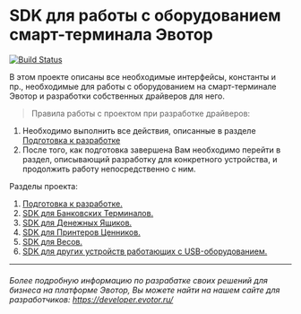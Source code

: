 # SDK для работы с оборудованием смарт-терминала Эвотор

[![Build Status](https://img.shields.io/travis/evotor/device-drivers/master.svg)](https://travis-ci.org/evotor/device-drivers)

В этом проекте описаны все необходимые интерфейсы, константы и пр., необходимые для работы с оборудованием на смарт-терминале Эвотор и разработки собственных драйверов для него.

>Правила работы с проектом при разработке драйверов:  
1. Необходимо выполнить все действия, описанные в разделе  [Подготовка к разработке](https://github.com/VedbeN/device-drivers/blob/master/MultiDescriptive_SDK.md)
2. После того, как подготовка завершена Вам необходимо перейти в раздел, описывающий разработку для конкретного устройства, и продолжить работу непосредственно с ним.  

Разделы проекта:

1. <span style="color: red;">[Подготовка к разработке.](https://github.com/VedbeN/device-drivers/blob/master/MultiDescriptive_SDK.md)</span>
2. [SDK для Банковских Терминалов.](https://github.com/VedbeN/device-drivers/blob/master/BankTerminals_SDK.md)
3. [SDK для Денежных Ящиков.](https://github.com/VedbeN/device-drivers/blob/master/CashDrawer_SDK.md)
4. [SDK для Принтеров Ценников.](https://github.com/VedbeN/device-drivers/blob/master/PricePrinter_SDK.md)
5. [SDK для Весов.](https://github.com/VedbeN/device-drivers/blob/master/Scales_SDK.md)
6. [SDK для других устройств работающих с USB-оборудованием.](https://github.com/VedbeN/device-drivers/blob/master/OtherDevices_SDK.md)
-----
###### Более подробную информацию по разрабатке своих решений для бизнеса на платформе Эвотор, Вы можете найти на нашем сайте для разработчиков: https://developer.evotor.ru/
